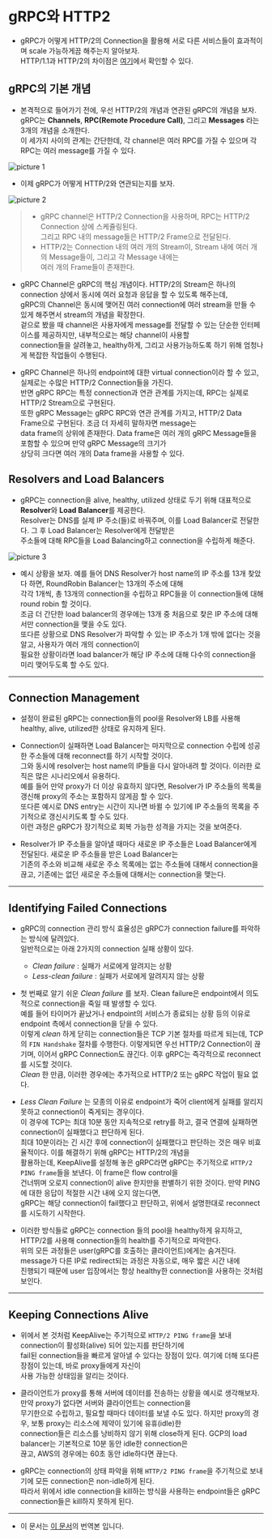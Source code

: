 # gRPC와 HTTP2

- gRPC가 어떻게 HTTP/2의 Connection을 활용해 서로 다른 서비스들이 효과적이며 scale 가능하게끔 해주는지 알아보자.  
  HTTP/1.1과 HTTP/2의 차이점은 [여기](https://github.com/sang-w0o/Study/blob/master/Others/HTTP1.1_HTTP2.0.md)에서 확인할 수 있다.

## gRPC의 기본 개념

- 본격적으로 들어가기 전에, 우선 HTTP/2의 개념과 연관된 gRPC의 개념을 보자.  
  gRPC는 **Channels**, **RPC(Remote Procedure Call)**, 그리고 **Messages** 라는 3개의 개념을 소개한다.  
  이 세가지 사이의 관계는 간단한데, 각 channel은 여러 RPC를 가질 수 있으며 각 RPC는 여러 message를 가질 수 있다.

![picture 1](/images/GRPC_HTTP2_1.png)

- 이제 gRPC가 어떻게 HTTP/2와 연관되는지를 보자.

![picture 2](/images/GRPC_HTTP2_2.png)

> - gRPC channel은 HTTP/2 Connection을 사용하며, RPC는 HTTP/2 Connection 상에 스케쥴링된다.  
>   그리고 RPC 내의 message들은 HTTP/2 Frame으로 전달된다.
> - HTTP/2는 Connection 내의 여러 개의 Stream이, Stream 내에 여러 개의 Message들이, 그리고 각 Message 내에는  
>   여러 개의 Frame들이 존재한다.

- gRPC Channel은 gRPC의 핵심 개념이다. HTTP/2의 Stream은 하나의 connection 상에서 동시에 여러 요청과 응답을 할 수 있도록 해주는데,  
  gRPC의 Channel은 동시에 맺어진 여러 connection에 여러 stream을 만들 수 있게 해주면서 stream의 개념을 확장한다.  
  겉으로 봤을 때 channel은 사용자에게 message를 전달할 수 있는 단순한 인터페이스를 제공하지만, 내부적으로는 해당 channel이 사용할  
  connection들을 살려놓고, healthy하게, 그리고 사용가능하도록 하기 위해 엄청나게 복잡한 작업들이 수행된다.

- gRPC Channel은 하나의 endpoint에 대한 virtual connection이라 할 수 있고, 실제로는 수많은 HTTP/2 Connection들을 가진다.  
  반면 gRPC RPC는 특정 connection과 연관 관계를 가지는데, RPC는 실제로 HTTP/2 Stream으로 구현된다.  
  또한 gRPC Message는 gRPC RPC와 연관 관계를 가지고, HTTP/2 Data Frame으로 구현된다. 조금 더 자세히 말하자면 message는  
  data frame의 상위에 존재한다. Data frame은 여러 개의 gRPC Message들을 포함할 수 있으며 만약 gRPC Message의 크기가  
  상당히 크다면 여러 개의 Data frame을 사용할 수 있다.

## Resolvers and Load Balancers

- gRPC는 connection을 alive, healthy, utilized 상태로 두기 위해 대표적으로 **Resolver**와 **Load Balancer**를 제공한다.  
  Resolver는 DNS를 실제 IP 주소(들)로 바꿔주며, 이를 Load Balancer로 전달한다. 그 후 Load Balancer는 Resolver에게 전달받은  
  주소들에 대해 RPC들을 Load Balancing하고 connection을 수립하게 해준다.

![picture 3](/images/GRPC_HTTP2_3.png)

- 예시 상황을 보자. 예를 들어 DNS Resolver가 host name의 IP 주소를 13개 찾았다 하면, RoundRobin Balancer는 13개의 주소에 대해  
  각각 1개씩, 총 13개의 connection을 수립하고 RPC들을 이 connection들에 대해 round robin 할 것이다.  
  조금 더 간단한 load balancer의 경우에는 13개 중 처음으로 찾은 IP 주소에 대해서만 connection을 맺을 수도 있다.  
  또다른 상황으로 DNS Resolver가 파악할 수 있는 IP 주소가 1개 밖에 없다는 것을 알고, 사용자가 여러 개의 connection이  
  필요한 상황이라면 load balancer가 해당 IP 주소에 대해 다수의 connection을 미리 맺어두도록 할 수도 있다.

---

## Connection Management

- 설정이 완료된 gRPC는 connection들의 pool을 Resolver와 LB를 사용해 healthy, alive, utilized한 상태로 유지하게 된다.

- Connection이 실패하면 Load Balancer는 마지막으로 connection 수립에 성공한 주소들에 대해 reconnect를 하기 시작할 것이다.  
  그와 동시에 resolver는 host name의 IP들을 다시 알아내려 할 것이다. 이러한 로직은 많은 시나리오에서 유용하다.  
  예를 들어 만약 proxy가 더 이상 유효하지 않다면, Resolver가 IP 주소들의 목록을 갱신해 proxy의 주소는 포함하지 않게끔 할 수 있다.  
  또다른 예시로 DNS entry는 시간이 지나면 바뀔 수 있기에 IP 주소들의 목록을 주기적으로 갱신시키도록 할 수도 있다.  
  이런 과정은 gRPC가 장기적으로 회복 가능한 성격을 가지는 것을 보여준다.

- Resolver가 IP 주소들을 알아낼 때마다 새로운 IP 주소들은 Load Balancer에게 전달된다. 새로운 IP 주소들을 받은 Load Balancer는  
  기존의 주소와 비교해 새로운 주소 목록에는 없는 주소들에 대해서 connection을 끊고, 기존에는 없던 새로운 주소들에 대해서는 connection을 맺는다.

---

## Identifying Failed Connections

- gRPC의 connection 관리 방식 효율성은 gRPC가 connection failure를 파악하는 방식에 달려있다.  
  일반적으로는 아래 2가지의 connection 실패 상황이 있다.

  - _Clean failure_ : 실패가 서로에게 알려지는 상황
  - _Less-clean failure_ : 실패가 서로에게 알려지지 않는 상황

- 첫 번째로 알기 쉬운 _Clean failure_ 를 보자. Clean failure은 endpoint에서 의도적으로 connection을 죽일 때 발생할 수 있다.  
  예를 들어 타이머가 끝났거나 endpoint의 서비스가 종료되는 상황 등의 이유로 endpoint 측에서 connection을 닫을 수 있다.  
  이렇게 _clean_ 하게 닫히는 connection들은 TCP 기본 절차를 따르게 되는데, TCP의 `FIN Handshake` 절차를 수행한다.
  이렇게되면 우선 HTTP/2 Connection이 끊기며, 이어서 gRPC Connection도 끊긴다. 이후 gRPC는 즉각적으로 reconnect를 시도할 것이다.  
  _Clean_ 한 만큼, 이러한 경우에는 추가적으로 HTTP/2 또는 gRPC 작업이 필요 없다.

- _Less Clean Failure_ 는 모종의 이유로 endpoint가 죽어 client에게 실패를 알리지 못하고 connection이 죽게되는 경우이다.  
  이 경우에 TCP는 최대 10분 동안 지속적으로 retry를 하고, 결국 연결에 실패하면 connection이 실패했다고 판단하게 된다.  
  최대 10분이라는 긴 시간 후에 connection이 실패했다고 판단하는 것은 매우 비효율적이다. 이를 해결하기 위해 gRPC는 HTTP/2의 개념을  
  활용하는데, KeepAlive를 설정해 놓은 gRPC라면 gRPC는 주기적으로 `HTTP/2 PING frame`들을 보낸다. 이 frame은 flow control을  
  건너뛰며 오로지 connection이 alive 한지만을 판별하기 위한 것이다. 만약 PING에 대한 응답이 적절한 시간 내에 오지 않는다면,  
  gRPC는 해당 connection이 fail했다고 판단하고, 위에서 설명한대로 reconnect를 시도하기 시작한다.

- 이러한 방식들로 gRPC는 connection 들의 pool을 healthy하게 유지하고, HTTP/2를 사용해 connection들의 health를 주기적으로 파악한다.  
  위의 모든 과정들은 user(gRPC를 호출하는 클라이언트)에게는 숨겨진다. message가 다른 IP로 redirect되는 과정은 자동으로, 매우 짧은 시간 내에  
  진행되기 때문에 user 입장에서는 항상 healthy한 connection을 사용하는 것처럼 보인다.

---

## Keeping Connections Alive

- 위에서 본 것처럼 KeepAlive는 주기적으로 `HTTP/2 PING frame`을 보내 connection이 활성화(alive) 되어 있는지를 판단하기에  
  fail된 connection들을 빠르게 알아낼 수 있다는 장점이 있다. 여기에 더해 또다른 장점이 있는데, 바로 proxy들에게 자신이  
  사용 가능한 상태임을 알리는 것이다.

- 클라이언트가 proxy를 통해 서버에 데이터를 전송하는 상황을 예시로 생각해보자. 만약 proxy가 없다면 서버와 클라이언트는 connection을  
  무기한으로 수립하고, 필요할 때마다 데이터를 보낼 수도 있다. 하지만 proxy의 경우, 보통 proxy는 리소스에 제약이 있기에 유휴(idle)한  
  connection들은 리소스를 낭비하지 않기 위해 close하게 된다. GCP의 load balancer는 기본적으로 10분 동안 idle한 connection은  
  끊고, AWS의 경우에는 60초 동안 idle하다면 끊는다.

- gRPC는 connection의 상태 파악을 위해 `HTTP/2 PING frame`을 주기적으로 보내기에 모든 connection은 non-idle하게 된다.  
  따라서 위에서 idle connection을 kill하는 방식을 사용하는 endpoint들은 gRPC connection들은 kill하지 못하게 된다.

---

- 이 문서는 [이 문서](https://grpc.io/blog/grpc-on-http2/)의 번역본 입니다.
